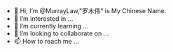 - 👋 Hi, I’m @MurrayLaw,"罗木伟" is My Chinese Name.
- 👀 I’m interested in ...
- 🌱 I’m currently learning ...
- 💞️ I’m looking to collaborate on ...
- 📫 How to reach me ...

<!---
MuweiLaw/MuweiLaw is a ✨ special ✨ repository because its `README.md` (this file) appears on your GitHub profile.
You can click the Preview link to take a look at your changes.
--->
